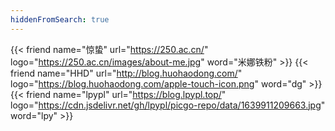 ```yaml
---
hiddenFromSearch: true
---
```

<div class="flink" id="article-container">
<div class="friend-list-div" >

{{< friend name="惊蛰" url="https://250.ac.cn/" logo="https://250.ac.cn/images/about-me.jpg" word="米娜铁粉" >}}
{{< friend name="HHD" url="http://blog.huohaodong.com/" logo="https://blog.huohaodong.com/apple-touch-icon.png" word="dg" >}}
{{< friend name="lpypl" url="https://blog.lpypl.top/" logo="https://cdn.jsdelivr.net/gh/lpypl/picgo-repo/data/1639911209663.jpg" word="lpy" >}}

</div>
</div>
